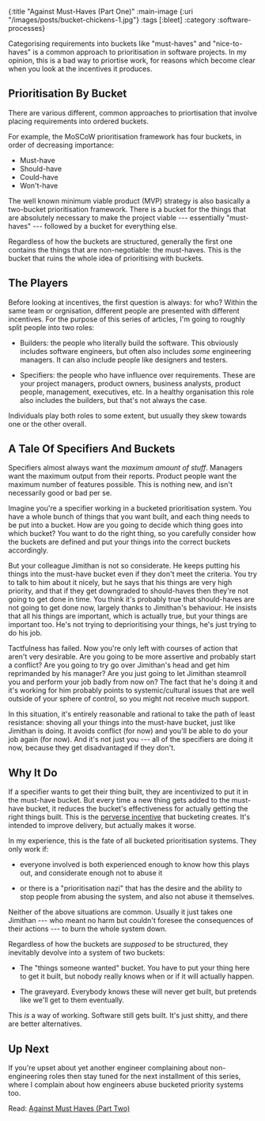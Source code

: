 {:title "Against Must-Haves (Part One)"
 :main-image {:uri "/images/posts/bucket-chickens-1.jpg"}
 :tags [:bleet]
 :category :software-processes}

Categorising requirements into buckets like "must-haves" and "nice-to-haves" is
a common approach to prioritisation in software projects. In my opinion, this is
a bad way to priortise work, for reasons which become clear when you look at the
incentives it produces.

<!--more-->

## Prioritisation By Bucket

There are various different, common approaches to priortisation that involve
placing requirements into ordered buckets.

For example, the MoSCoW prioritisation framework has four buckets, in order of
decreasing importance:

- Must-have
- Should-have
- Could-have
- Won't-have

The well known minimum viable product (MVP) strategy is also basically a
two-bucket prioritisation framework. There is a bucket for the things that are
absolutely necessary to make the project viable --- essentially "must-haves" ---
followed by a bucket for everything else.

Regardless of how the buckets are structured, generally the first one contains
the things that are non-negotiable: the must-haves. This is the bucket that
ruins the whole idea of prioritising with buckets.

## The Players

Before looking at incentives, the first question is always: for who? Within the
same team or orgnisation, different people are presented with different
incentives. For the purpose of this series of articles, I'm going to roughly
split people into two roles:

- Builders: the people who literally build the software. This obviously includes
  software engineers, but often also includes _some_ engineering managers. It
  can also include people like designers and testers.

- Specifiers: the people who have influence over requirements. These are your
  project managers, product owners, business analysts, product people,
  management, executives, etc. In a healthy organisation this role also
  includes the builders, but that's not always the case.

Individuals play both roles to some extent, but usually they skew towards one or
the other overall.

## A Tale Of Specifiers And Buckets

Specifiers almost always want the _maximum amount of stuff_. Managers want the
maximum output from their reports. Product people want the maximum number of
features possible. This is nothing new, and isn't necessarily good or bad per
se.

Imagine you're a specifier working in a bucketed prioritisation system. You have
a whole bunch of things that you want built, and each thing needs to be put into
a bucket. How are you going to decide which thing goes into which bucket?
You want to do the right thing, so you carefully consider how the buckets are
defined and put your things into the correct buckets accordingly.

But your colleague Jimithan is not so considerate. He keeps putting his things
into the must-have bucket even if they don't meet the criteria. You try to talk
to him about it nicely, but he says that his things are very high priority, and
that if they get downgraded to should-haves then they're not going to get done
in time. You think it's probably true that should-haves are not going to get
done now, largely thanks to Jimithan's behaviour. He insists that all his things
are important, which is actually true, but your things are important too. He's
not trying to deprioritising your things, he's just trying to do his job.

Tactfulness has failed. Now you're only left with courses of action that aren't
very desirable. Are you going to be more assertive and probably start a
conflict? Are you going to try go over Jimithan's head and get him reprimanded
by his manager? Are you just going to let Jimithan steamroll you and perform
your job badly from now on? The fact that he's doing it and it's working for him
probably points to systemic/cultural issues that are well outside of your sphere
of control, so you might not receive much support.

In this situation, it's entirely reasonable and rational to take the path of
least resistance: shoving all your things into the must-have bucket, just like
Jimithan is doing. It avoids conflict (for now) and you'll be able to do your
job again (for now). And it's not just you --- all of the specifiers are doing
it now, because they get disadvantaged if they don't.

## Why It Do

If a specifier wants to get their thing built, they are incentivized to
put it in the must-have bucket. But every time a new thing gets added to the
must-have bucket, it reduces the bucket's effectiveness for actually getting
the right things built. This is the [perverse
incentive](https://en.wikipedia.org/wiki/Perverse_incentive) that bucketing
creates. It's intended to improve delivery, but actually makes it worse.

In my experience, this is the fate of all bucketed prioritisation systems. They
only work if:

- everyone involved is both experienced enough to know how this plays out, and
  considerate enough not to abuse it

- or there is a "prioritisation nazi" that has the desire and the ability to
  stop people from abusing the system, and also not abuse it themselves. 

Neither of the above situations are common. Usually it just takes one Jimithan ---
who meant no harm but couldn't foresee the consequences of their actions --- to
burn the whole system down.

Regardless of how the buckets are _supposed_ to be structured, they inevitably
devolve into a system of two buckets:

- The "things someone wanted" bucket. You have to put your thing here to get it
  built, but nobody really knows when or if it will actually happen.

- The graveyard. Everybody knows these will never get built, but pretends like
  we'll get to them eventually.

This _is_ a way of working. Software still gets built. It's just shitty, and
there are better alternatives.

## Up Next

If you're upset about yet another engineer complaining about non-engineering
roles then stay tuned for the next installment of this series, where I complain
about how engineers abuse bucketed priority systems too.

Read: [Against Must Haves (Part
Two)](/blog/software-processes/against-must-haves-part-two/)
